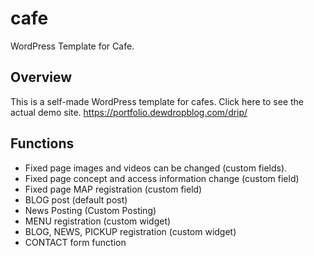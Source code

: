 # cafe
WordPress Template for Cafe.

## Overview
This is a self-made WordPress template for cafes.
Click here to see the actual demo site.
https://portfolio.dewdropblog.com/drip/

## Functions
- Fixed page images and videos can be changed (custom fields).
- Fixed page concept and access information change (custom field)
- Fixed page MAP registration (custom field)
- BLOG post (default post)
- News Posting (Custom Posting)
- MENU registration (custom widget)
- BLOG, NEWS, PICKUP registration (custom widget)
- CONTACT form function
